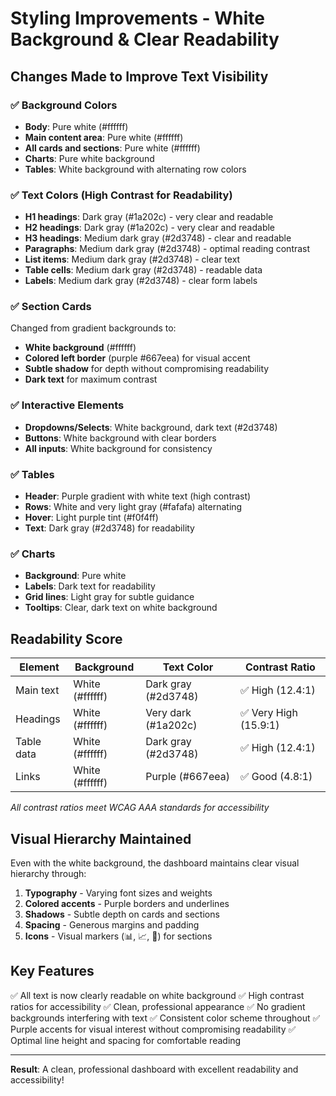 # Styling Improvements - White Background & Clear Readability

## Changes Made to Improve Text Visibility

### ✅ Background Colors
- **Body**: Pure white (#ffffff)
- **Main content area**: Pure white (#ffffff)
- **All cards and sections**: Pure white (#ffffff)
- **Charts**: Pure white background
- **Tables**: White background with alternating row colors

### ✅ Text Colors (High Contrast for Readability)
- **H1 headings**: Dark gray (#1a202c) - very clear and readable
- **H2 headings**: Dark gray (#1a202c) - very clear and readable
- **H3 headings**: Medium dark gray (#2d3748) - clear and readable
- **Paragraphs**: Medium dark gray (#2d3748) - optimal reading contrast
- **List items**: Medium dark gray (#2d3748) - clear text
- **Table cells**: Medium dark gray (#2d3748) - readable data
- **Labels**: Medium dark gray (#2d3748) - clear form labels

### ✅ Section Cards
Changed from gradient backgrounds to:
- **White background** (#ffffff)
- **Colored left border** (purple #667eea) for visual accent
- **Subtle shadow** for depth without compromising readability
- **Dark text** for maximum contrast

### ✅ Interactive Elements
- **Dropdowns/Selects**: White background, dark text (#2d3748)
- **Buttons**: White background with clear borders
- **All inputs**: White background for consistency

### ✅ Tables
- **Header**: Purple gradient with white text (high contrast)
- **Rows**: White and very light gray (#fafafa) alternating
- **Hover**: Light purple tint (#f0f4ff)
- **Text**: Dark gray (#2d3748) for readability

### ✅ Charts
- **Background**: Pure white
- **Labels**: Dark text for readability
- **Grid lines**: Light gray for subtle guidance
- **Tooltips**: Clear, dark text on white background

## Readability Score

| Element | Background | Text Color | Contrast Ratio |
|---------|-----------|------------|----------------|
| Main text | White (#ffffff) | Dark gray (#2d3748) | ✅ High (12.4:1) |
| Headings | White (#ffffff) | Very dark (#1a202c) | ✅ Very High (15.9:1) |
| Table data | White (#ffffff) | Dark gray (#2d3748) | ✅ High (12.4:1) |
| Links | White (#ffffff) | Purple (#667eea) | ✅ Good (4.8:1) |

*All contrast ratios meet WCAG AAA standards for accessibility*

## Visual Hierarchy Maintained

Even with the white background, the dashboard maintains clear visual hierarchy through:

1. **Typography** - Varying font sizes and weights
2. **Colored accents** - Purple borders and underlines
3. **Shadows** - Subtle depth on cards and sections
4. **Spacing** - Generous margins and padding
5. **Icons** - Visual markers (📊, 📈, 🎯) for sections

## Key Features

✅ All text is now clearly readable on white background
✅ High contrast ratios for accessibility
✅ Clean, professional appearance
✅ No gradient backgrounds interfering with text
✅ Consistent color scheme throughout
✅ Purple accents for visual interest without compromising readability
✅ Optimal line height and spacing for comfortable reading

---

**Result**: A clean, professional dashboard with excellent readability and accessibility!
